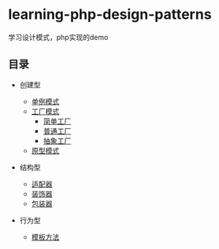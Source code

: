 # learning-php-design-patterns
学习设计模式，php实现的demo

## 目录

+ 创建型
  - [单例模式](https://github.com/JimChenWYU/my-php-awesome/blob/master/learning-php-design-patterns/Singleton/Singleton.php)
  - [工厂模式](https://github.com/JimChenWYU/my-php-awesome/blob/master/learning-php-design-patterns/Factory)
	  - [简单工厂](https://github.com/JimChenWYU/my-php-awesome/blob/master/learning-php-design-patterns/Factory/SimpleFactory/SimpleFactory.php)
	  - [普通工厂](https://github.com/JimChenWYU/my-php-awesome/blob/master/learning-php-design-patterns/Factory/CommonFactory/)
	  - [抽象工厂](https://github.com/JimChenWYU/my-php-awesome/blob/master/learning-php-design-patterns/Factory/AbstractFactory/)
  - [原型模式](https://github.com/JimChenWYU/my-php-awesome/blob/master/learning-php-design-patterns/Prototype/)
  
+ 结构型
  - [适配器](https://github.com/JimChenWYU/my-php-awesome/blob/master/learning-php-design-patterns/Adapter/)
  - [装饰器](https://github.com/JimChenWYU/my-php-awesome/blob/master/learning-php-design-patterns/Decorator/)
  - [包装器](https://github.com/JimChenWYU/my-php-awesome/blob/master/learning-php-design-patterns/Wrapper/)
  
+ 行为型
  - [模板方法](https://github.com/JimChenWYU/my-php-awesome/blob/master/learning-php-design-patterns/TemplateMethod/)
